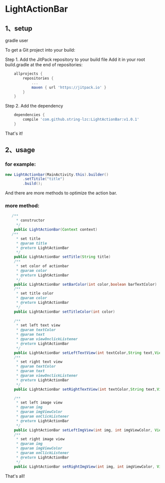 # LightActionBar

## 1、setup
gradle user

To get a Git project into your build:

Step 1. Add the JitPack repository to your build file
Add it in your root build.gradle at the end of repositories:
```gradle
	allprojects {
		repositories {
			...
			maven { url 'https://jitpack.io' }
		}
	}
```
Step 2. Add the dependency
```gradle
	dependencies {
		compile 'com.github.string-lzc:LightActionBar:v1.0.1'
	}
```
That's it! 

## 2、usage
### for example:
```java
new LightActionbar(MainActivity.this).builder()
        .setTitile("title")
        .build();
```
And there are more methods to optimize the action bar.
### more method:
```java
   /**
     * constructor
     */
    public LightActionBar(Context context)
   /**
     * set title
     * @param title
     * @return LightActionBar
     */
    public LightActionBar setTitle(String title)
    /**
     * set color of actionbar
     * @param color
     * @return LightActionBar
     */
    public LightActionBar setBarColor(int color,boolean barTextColor)
    /**
     * set title color
     * @param color
     * @return LightActionBar
     */
    public LightActionBar setTitleColor(int color)
    
    /**
     * set left text view
     * @param textColor
     * @param text
     * @param viewOnclickListener
     * @return LightActionBar
     */
    public LightActionBar setLeftTextView(int textColor,String text,View.OnClickListener viewOnclickListener)
    /**
     * set right text view
     * @param textColor
     * @param text
     * @param viewOnclickListener
     * @return LightActionBar
     */
    public LightActionBar setRightTextView(int textColor,String text,View.OnClickListener viewOnclickListener)

    /**
     * set left image view
     * @param img
     * @param imgViewColor
     * @param onClickListener
     * @return LightActionBar
     */
    public LightActionBar setLeftImgView(int img, int imgViewColor, View.OnClickListener onClickListener)
    /**
     * set right image view
     * @param img
     * @param imgViewColor
     * @param onClickListener
     * @return LightActionBar
     */
    public LightActionBar setRightImgView(int img, int imgViewColor, View.OnClickListener onClickListener)
```

That's all!

